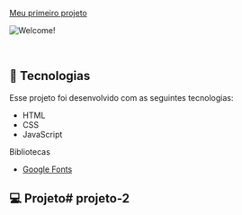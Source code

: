 <p align="SEGUNDO PROJETO">
  <a href="#-Meu site">
  <a href="#-projeto">Meu primeiro projeto</a>&nbsp;&nbsp;&nbsp;&nbsp;&nbsp;&nbsp;
</p>

<p align="PRIMEIRO PROJETO">
 <img src="./assets/portifolio.png" alt="Welcome!" />

</p>

<br>

## 🚀 Tecnologias

Esse projeto foi desenvolvido com as seguintes tecnologias:

- HTML
- CSS
- JavaScript

Bibliotecas

- [Google Fonts](https://fonts.google.com/)

## 💻 Projeto# projeto-2
